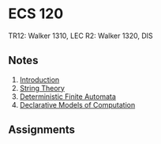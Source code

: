 # ECS 120
TR12: Walker 1310, LEC
R2: Walker 1320, DIS
## Notes
1. [Introduction](../notes/intro-computation-theory.md)
2. [String Theory](../notes/string-theory.md)
3. [Deterministic Finite Automata](../notes/deterministic-finite-automata.md)
4. [Declarative Models of Computation](../notes/declarative-models-computation.md)
## Assignments
